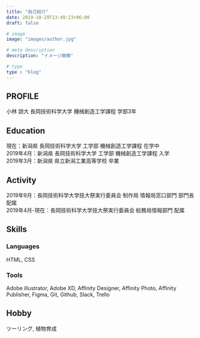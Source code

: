 ```yaml
---
title: "自己紹介"
date: 2019-10-29T13:49:23+06:00
draft: false

# image
image: "images/author.jpg"

# meta description
description: "イメージ画像"

# type
type : "blog"
---
```

## PROFILE
小林 諒大
長岡技術科学大学 機械創造工学課程 学部3年


## Education
現在：新潟県 長岡技術科学大学 工学部 機械創造工学課程 在学中
<br>
2019年4月：新潟県 長岡技術科学大学 工学部 機械創造工学課程 入学
<br>
2019年3月：新潟県 県立新潟工業高等学校 卒業


## Activity
2019年9月：長岡技術科学大学技大祭実行委員会 制作局 情報局窓口部門 部門長 配属</br>
2019年4月-現在：長岡技術科学大学技大祭実行委員会 総務局情報部門 配属


## Skills
### Languages
HTML, CSS


### Tools
Adobe illustrator, Adobe XD, Affinity Designer, Affinity Photo, Affinity Publisher, Figma, Git, Github, Slack, Trello


## Hobby
ツーリング, 植物育成

